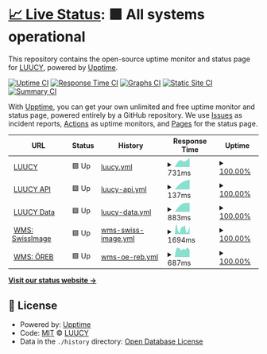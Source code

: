 # [📈 Live Status](https://status.luucy.ch): <!--live status--> **🟩 All systems operational**

This repository contains the open-source uptime monitor and status page for [LUUCY](luucy.ch), powered by [Upptime](https://github.com/upptime/upptime).

[![Uptime CI](https://github.com/luucyadmin/luucy-status/workflows/Uptime%20CI/badge.svg)](https://github.com/luucyadmin/luucy-status/actions?query=workflow%3A%22Uptime+CI%22)
[![Response Time CI](https://github.com/luucyadmin/luucy-status/workflows/Response%20Time%20CI/badge.svg)](https://github.com/luucyadmin/luucy-status/actions?query=workflow%3A%22Response+Time+CI%22)
[![Graphs CI](https://github.com/luucyadmin/luucy-status/workflows/Graphs%20CI/badge.svg)](https://github.com/luucyadmin/luucy-status/actions?query=workflow%3A%22Graphs+CI%22)
[![Static Site CI](https://github.com/luucyadmin/luucy-status/workflows/Static%20Site%20CI/badge.svg)](https://github.com/luucyadmin/luucy-status/actions?query=workflow%3A%22Static+Site+CI%22)
[![Summary CI](https://github.com/luucyadmin/luucy-status/workflows/Summary%20CI/badge.svg)](https://github.com/luucyadmin/luucy-status/actions?query=workflow%3A%22Summary+CI%22)

With [Upptime](https://upptime.js.org), you can get your own unlimited and free uptime monitor and status page, powered entirely by a GitHub repository. We use [Issues](https://github.com/luucyadmin/luucy-status/issues) as incident reports, [Actions](https://github.com/luucyadmin/luucy-status/actions) as uptime monitors, and [Pages](https://status.luucy.ch) for the status page.

<!--start: status pages-->
<!-- This summary is generated by Upptime (https://github.com/upptime/upptime) -->
<!-- Do not edit this manually, your changes will be overwritten -->
<!-- prettier-ignore -->
| URL | Status | History | Response Time | Uptime |
| --- | ------ | ------- | ------------- | ------ |
| <img alt="" src="https://icons.duckduckgo.com/ip3/app.luucy.ch.ico" height="13"> [LUUCY](https://app.luucy.ch/login) | 🟩 Up | [luucy.yml](https://github.com/luucyadmin/luucy-status/commits/HEAD/history/luucy.yml) | <details><summary><img alt="Response time graph" src="./graphs/luucy/response-time-week.png" height="20"> 731ms</summary><br><a href="https://status.luucy.ch/history/luucy"><img alt="Response time 731" src="https://img.shields.io/endpoint?url=https%3A%2F%2Fraw.githubusercontent.com%2Fluucyadmin%2Fluucy-status%2FHEAD%2Fapi%2Fluucy%2Fresponse-time.json"></a><br><a href="https://status.luucy.ch/history/luucy"><img alt="24-hour response time 731" src="https://img.shields.io/endpoint?url=https%3A%2F%2Fraw.githubusercontent.com%2Fluucyadmin%2Fluucy-status%2FHEAD%2Fapi%2Fluucy%2Fresponse-time-day.json"></a><br><a href="https://status.luucy.ch/history/luucy"><img alt="7-day response time 731" src="https://img.shields.io/endpoint?url=https%3A%2F%2Fraw.githubusercontent.com%2Fluucyadmin%2Fluucy-status%2FHEAD%2Fapi%2Fluucy%2Fresponse-time-week.json"></a><br><a href="https://status.luucy.ch/history/luucy"><img alt="30-day response time 731" src="https://img.shields.io/endpoint?url=https%3A%2F%2Fraw.githubusercontent.com%2Fluucyadmin%2Fluucy-status%2FHEAD%2Fapi%2Fluucy%2Fresponse-time-month.json"></a><br><a href="https://status.luucy.ch/history/luucy"><img alt="1-year response time 731" src="https://img.shields.io/endpoint?url=https%3A%2F%2Fraw.githubusercontent.com%2Fluucyadmin%2Fluucy-status%2FHEAD%2Fapi%2Fluucy%2Fresponse-time-year.json"></a></details> | <details><summary><a href="https://status.luucy.ch/history/luucy">100.00%</a></summary><a href="https://status.luucy.ch/history/luucy"><img alt="All-time uptime 100.00%" src="https://img.shields.io/endpoint?url=https%3A%2F%2Fraw.githubusercontent.com%2Fluucyadmin%2Fluucy-status%2FHEAD%2Fapi%2Fluucy%2Fuptime.json"></a><br><a href="https://status.luucy.ch/history/luucy"><img alt="24-hour uptime 100.00%" src="https://img.shields.io/endpoint?url=https%3A%2F%2Fraw.githubusercontent.com%2Fluucyadmin%2Fluucy-status%2FHEAD%2Fapi%2Fluucy%2Fuptime-day.json"></a><br><a href="https://status.luucy.ch/history/luucy"><img alt="7-day uptime 100.00%" src="https://img.shields.io/endpoint?url=https%3A%2F%2Fraw.githubusercontent.com%2Fluucyadmin%2Fluucy-status%2FHEAD%2Fapi%2Fluucy%2Fuptime-week.json"></a><br><a href="https://status.luucy.ch/history/luucy"><img alt="30-day uptime 100.00%" src="https://img.shields.io/endpoint?url=https%3A%2F%2Fraw.githubusercontent.com%2Fluucyadmin%2Fluucy-status%2FHEAD%2Fapi%2Fluucy%2Fuptime-month.json"></a><br><a href="https://status.luucy.ch/history/luucy"><img alt="1-year uptime 100.00%" src="https://img.shields.io/endpoint?url=https%3A%2F%2Fraw.githubusercontent.com%2Fluucyadmin%2Fluucy-status%2FHEAD%2Fapi%2Fluucy%2Fuptime-year.json"></a></details>
| <img alt="" src="https://icons.duckduckgo.com/ip3/app.luucy.ch.ico" height="13"> [LUUCY API](https://app.luucy.ch/api/version) | 🟩 Up | [luucy-api.yml](https://github.com/luucyadmin/luucy-status/commits/HEAD/history/luucy-api.yml) | <details><summary><img alt="Response time graph" src="./graphs/luucy-api/response-time-week.png" height="20"> 137ms</summary><br><a href="https://status.luucy.ch/history/luucy-api"><img alt="Response time 137" src="https://img.shields.io/endpoint?url=https%3A%2F%2Fraw.githubusercontent.com%2Fluucyadmin%2Fluucy-status%2FHEAD%2Fapi%2Fluucy-api%2Fresponse-time.json"></a><br><a href="https://status.luucy.ch/history/luucy-api"><img alt="24-hour response time 137" src="https://img.shields.io/endpoint?url=https%3A%2F%2Fraw.githubusercontent.com%2Fluucyadmin%2Fluucy-status%2FHEAD%2Fapi%2Fluucy-api%2Fresponse-time-day.json"></a><br><a href="https://status.luucy.ch/history/luucy-api"><img alt="7-day response time 137" src="https://img.shields.io/endpoint?url=https%3A%2F%2Fraw.githubusercontent.com%2Fluucyadmin%2Fluucy-status%2FHEAD%2Fapi%2Fluucy-api%2Fresponse-time-week.json"></a><br><a href="https://status.luucy.ch/history/luucy-api"><img alt="30-day response time 137" src="https://img.shields.io/endpoint?url=https%3A%2F%2Fraw.githubusercontent.com%2Fluucyadmin%2Fluucy-status%2FHEAD%2Fapi%2Fluucy-api%2Fresponse-time-month.json"></a><br><a href="https://status.luucy.ch/history/luucy-api"><img alt="1-year response time 137" src="https://img.shields.io/endpoint?url=https%3A%2F%2Fraw.githubusercontent.com%2Fluucyadmin%2Fluucy-status%2FHEAD%2Fapi%2Fluucy-api%2Fresponse-time-year.json"></a></details> | <details><summary><a href="https://status.luucy.ch/history/luucy-api">100.00%</a></summary><a href="https://status.luucy.ch/history/luucy-api"><img alt="All-time uptime 100.00%" src="https://img.shields.io/endpoint?url=https%3A%2F%2Fraw.githubusercontent.com%2Fluucyadmin%2Fluucy-status%2FHEAD%2Fapi%2Fluucy-api%2Fuptime.json"></a><br><a href="https://status.luucy.ch/history/luucy-api"><img alt="24-hour uptime 100.00%" src="https://img.shields.io/endpoint?url=https%3A%2F%2Fraw.githubusercontent.com%2Fluucyadmin%2Fluucy-status%2FHEAD%2Fapi%2Fluucy-api%2Fuptime-day.json"></a><br><a href="https://status.luucy.ch/history/luucy-api"><img alt="7-day uptime 100.00%" src="https://img.shields.io/endpoint?url=https%3A%2F%2Fraw.githubusercontent.com%2Fluucyadmin%2Fluucy-status%2FHEAD%2Fapi%2Fluucy-api%2Fuptime-week.json"></a><br><a href="https://status.luucy.ch/history/luucy-api"><img alt="30-day uptime 100.00%" src="https://img.shields.io/endpoint?url=https%3A%2F%2Fraw.githubusercontent.com%2Fluucyadmin%2Fluucy-status%2FHEAD%2Fapi%2Fluucy-api%2Fuptime-month.json"></a><br><a href="https://status.luucy.ch/history/luucy-api"><img alt="1-year uptime 100.00%" src="https://img.shields.io/endpoint?url=https%3A%2F%2Fraw.githubusercontent.com%2Fluucyadmin%2Fluucy-status%2FHEAD%2Fapi%2Fluucy-api%2Fuptime-year.json"></a></details>
| <img alt="" src="https://icons.duckduckgo.com/ip3/cdndata-01.luucy.ch.ico" height="13"> [LUUCY Data](https://cdndata-01.luucy.ch/terrain/sa/layer.json) | 🟩 Up | [luucy-data.yml](https://github.com/luucyadmin/luucy-status/commits/HEAD/history/luucy-data.yml) | <details><summary><img alt="Response time graph" src="./graphs/luucy-data/response-time-week.png" height="20"> 883ms</summary><br><a href="https://status.luucy.ch/history/luucy-data"><img alt="Response time 883" src="https://img.shields.io/endpoint?url=https%3A%2F%2Fraw.githubusercontent.com%2Fluucyadmin%2Fluucy-status%2FHEAD%2Fapi%2Fluucy-data%2Fresponse-time.json"></a><br><a href="https://status.luucy.ch/history/luucy-data"><img alt="24-hour response time 883" src="https://img.shields.io/endpoint?url=https%3A%2F%2Fraw.githubusercontent.com%2Fluucyadmin%2Fluucy-status%2FHEAD%2Fapi%2Fluucy-data%2Fresponse-time-day.json"></a><br><a href="https://status.luucy.ch/history/luucy-data"><img alt="7-day response time 883" src="https://img.shields.io/endpoint?url=https%3A%2F%2Fraw.githubusercontent.com%2Fluucyadmin%2Fluucy-status%2FHEAD%2Fapi%2Fluucy-data%2Fresponse-time-week.json"></a><br><a href="https://status.luucy.ch/history/luucy-data"><img alt="30-day response time 883" src="https://img.shields.io/endpoint?url=https%3A%2F%2Fraw.githubusercontent.com%2Fluucyadmin%2Fluucy-status%2FHEAD%2Fapi%2Fluucy-data%2Fresponse-time-month.json"></a><br><a href="https://status.luucy.ch/history/luucy-data"><img alt="1-year response time 883" src="https://img.shields.io/endpoint?url=https%3A%2F%2Fraw.githubusercontent.com%2Fluucyadmin%2Fluucy-status%2FHEAD%2Fapi%2Fluucy-data%2Fresponse-time-year.json"></a></details> | <details><summary><a href="https://status.luucy.ch/history/luucy-data">100.00%</a></summary><a href="https://status.luucy.ch/history/luucy-data"><img alt="All-time uptime 100.00%" src="https://img.shields.io/endpoint?url=https%3A%2F%2Fraw.githubusercontent.com%2Fluucyadmin%2Fluucy-status%2FHEAD%2Fapi%2Fluucy-data%2Fuptime.json"></a><br><a href="https://status.luucy.ch/history/luucy-data"><img alt="24-hour uptime 100.00%" src="https://img.shields.io/endpoint?url=https%3A%2F%2Fraw.githubusercontent.com%2Fluucyadmin%2Fluucy-status%2FHEAD%2Fapi%2Fluucy-data%2Fuptime-day.json"></a><br><a href="https://status.luucy.ch/history/luucy-data"><img alt="7-day uptime 100.00%" src="https://img.shields.io/endpoint?url=https%3A%2F%2Fraw.githubusercontent.com%2Fluucyadmin%2Fluucy-status%2FHEAD%2Fapi%2Fluucy-data%2Fuptime-week.json"></a><br><a href="https://status.luucy.ch/history/luucy-data"><img alt="30-day uptime 100.00%" src="https://img.shields.io/endpoint?url=https%3A%2F%2Fraw.githubusercontent.com%2Fluucyadmin%2Fluucy-status%2FHEAD%2Fapi%2Fluucy-data%2Fuptime-month.json"></a><br><a href="https://status.luucy.ch/history/luucy-data"><img alt="1-year uptime 100.00%" src="https://img.shields.io/endpoint?url=https%3A%2F%2Fraw.githubusercontent.com%2Fluucyadmin%2Fluucy-status%2FHEAD%2Fapi%2Fluucy-data%2Fuptime-year.json"></a></details>
| <img alt="" src="https://icons.duckduckgo.com/ip3/wms.geo.admin.ch.ico" height="13"> [WMS: SwissImage](https://wms.geo.admin.ch/?SERVICE=WMS&REQUEST=GetMap&VERSION=1.3.0&LAYERS=ch.swisstopo.swissimage&STYLES=default&CRS=EPSG:2056&BBOX=2550000,1060000,2660000,1140000&WIDTH=800&HEIGHT=582&FORMAT=image/png) | 🟩 Up | [wms-swiss-image.yml](https://github.com/luucyadmin/luucy-status/commits/HEAD/history/wms-swiss-image.yml) | <details><summary><img alt="Response time graph" src="./graphs/wms-swiss-image/response-time-week.png" height="20"> 1694ms</summary><br><a href="https://status.luucy.ch/history/wms-swiss-image"><img alt="Response time 1694" src="https://img.shields.io/endpoint?url=https%3A%2F%2Fraw.githubusercontent.com%2Fluucyadmin%2Fluucy-status%2FHEAD%2Fapi%2Fwms-swiss-image%2Fresponse-time.json"></a><br><a href="https://status.luucy.ch/history/wms-swiss-image"><img alt="24-hour response time 1694" src="https://img.shields.io/endpoint?url=https%3A%2F%2Fraw.githubusercontent.com%2Fluucyadmin%2Fluucy-status%2FHEAD%2Fapi%2Fwms-swiss-image%2Fresponse-time-day.json"></a><br><a href="https://status.luucy.ch/history/wms-swiss-image"><img alt="7-day response time 1694" src="https://img.shields.io/endpoint?url=https%3A%2F%2Fraw.githubusercontent.com%2Fluucyadmin%2Fluucy-status%2FHEAD%2Fapi%2Fwms-swiss-image%2Fresponse-time-week.json"></a><br><a href="https://status.luucy.ch/history/wms-swiss-image"><img alt="30-day response time 1694" src="https://img.shields.io/endpoint?url=https%3A%2F%2Fraw.githubusercontent.com%2Fluucyadmin%2Fluucy-status%2FHEAD%2Fapi%2Fwms-swiss-image%2Fresponse-time-month.json"></a><br><a href="https://status.luucy.ch/history/wms-swiss-image"><img alt="1-year response time 1694" src="https://img.shields.io/endpoint?url=https%3A%2F%2Fraw.githubusercontent.com%2Fluucyadmin%2Fluucy-status%2FHEAD%2Fapi%2Fwms-swiss-image%2Fresponse-time-year.json"></a></details> | <details><summary><a href="https://status.luucy.ch/history/wms-swiss-image">100.00%</a></summary><a href="https://status.luucy.ch/history/wms-swiss-image"><img alt="All-time uptime 100.00%" src="https://img.shields.io/endpoint?url=https%3A%2F%2Fraw.githubusercontent.com%2Fluucyadmin%2Fluucy-status%2FHEAD%2Fapi%2Fwms-swiss-image%2Fuptime.json"></a><br><a href="https://status.luucy.ch/history/wms-swiss-image"><img alt="24-hour uptime 100.00%" src="https://img.shields.io/endpoint?url=https%3A%2F%2Fraw.githubusercontent.com%2Fluucyadmin%2Fluucy-status%2FHEAD%2Fapi%2Fwms-swiss-image%2Fuptime-day.json"></a><br><a href="https://status.luucy.ch/history/wms-swiss-image"><img alt="7-day uptime 100.00%" src="https://img.shields.io/endpoint?url=https%3A%2F%2Fraw.githubusercontent.com%2Fluucyadmin%2Fluucy-status%2FHEAD%2Fapi%2Fwms-swiss-image%2Fuptime-week.json"></a><br><a href="https://status.luucy.ch/history/wms-swiss-image"><img alt="30-day uptime 100.00%" src="https://img.shields.io/endpoint?url=https%3A%2F%2Fraw.githubusercontent.com%2Fluucyadmin%2Fluucy-status%2FHEAD%2Fapi%2Fwms-swiss-image%2Fuptime-month.json"></a><br><a href="https://status.luucy.ch/history/wms-swiss-image"><img alt="1-year uptime 100.00%" src="https://img.shields.io/endpoint?url=https%3A%2F%2Fraw.githubusercontent.com%2Fluucyadmin%2Fluucy-status%2FHEAD%2Fapi%2Fwms-swiss-image%2Fuptime-year.json"></a></details>
| <img alt="" src="https://icons.duckduckgo.com/ip3/wmscache1001.luucy.ch.ico" height="13"> [WMS: ÖREB](https://wmscache1001.luucy.ch/?service=WMS&version=1.1.1&request=GetMap&styles=&format=image%2Fjpeg&layers=ch_basemap_tlm_av_3&bbox=8.997459411621106%2C46.92157745361328%2C8.997802734374998%2C46.92192077636719&width=256&height=256&srs=EPSG%3A4326) | 🟩 Up | [wms-oe-reb.yml](https://github.com/luucyadmin/luucy-status/commits/HEAD/history/wms-oe-reb.yml) | <details><summary><img alt="Response time graph" src="./graphs/wms-oe-reb/response-time-week.png" height="20"> 687ms</summary><br><a href="https://status.luucy.ch/history/wms-oe-reb"><img alt="Response time 687" src="https://img.shields.io/endpoint?url=https%3A%2F%2Fraw.githubusercontent.com%2Fluucyadmin%2Fluucy-status%2FHEAD%2Fapi%2Fwms-oe-reb%2Fresponse-time.json"></a><br><a href="https://status.luucy.ch/history/wms-oe-reb"><img alt="24-hour response time 687" src="https://img.shields.io/endpoint?url=https%3A%2F%2Fraw.githubusercontent.com%2Fluucyadmin%2Fluucy-status%2FHEAD%2Fapi%2Fwms-oe-reb%2Fresponse-time-day.json"></a><br><a href="https://status.luucy.ch/history/wms-oe-reb"><img alt="7-day response time 687" src="https://img.shields.io/endpoint?url=https%3A%2F%2Fraw.githubusercontent.com%2Fluucyadmin%2Fluucy-status%2FHEAD%2Fapi%2Fwms-oe-reb%2Fresponse-time-week.json"></a><br><a href="https://status.luucy.ch/history/wms-oe-reb"><img alt="30-day response time 687" src="https://img.shields.io/endpoint?url=https%3A%2F%2Fraw.githubusercontent.com%2Fluucyadmin%2Fluucy-status%2FHEAD%2Fapi%2Fwms-oe-reb%2Fresponse-time-month.json"></a><br><a href="https://status.luucy.ch/history/wms-oe-reb"><img alt="1-year response time 687" src="https://img.shields.io/endpoint?url=https%3A%2F%2Fraw.githubusercontent.com%2Fluucyadmin%2Fluucy-status%2FHEAD%2Fapi%2Fwms-oe-reb%2Fresponse-time-year.json"></a></details> | <details><summary><a href="https://status.luucy.ch/history/wms-oe-reb">100.00%</a></summary><a href="https://status.luucy.ch/history/wms-oe-reb"><img alt="All-time uptime 100.00%" src="https://img.shields.io/endpoint?url=https%3A%2F%2Fraw.githubusercontent.com%2Fluucyadmin%2Fluucy-status%2FHEAD%2Fapi%2Fwms-oe-reb%2Fuptime.json"></a><br><a href="https://status.luucy.ch/history/wms-oe-reb"><img alt="24-hour uptime 100.00%" src="https://img.shields.io/endpoint?url=https%3A%2F%2Fraw.githubusercontent.com%2Fluucyadmin%2Fluucy-status%2FHEAD%2Fapi%2Fwms-oe-reb%2Fuptime-day.json"></a><br><a href="https://status.luucy.ch/history/wms-oe-reb"><img alt="7-day uptime 100.00%" src="https://img.shields.io/endpoint?url=https%3A%2F%2Fraw.githubusercontent.com%2Fluucyadmin%2Fluucy-status%2FHEAD%2Fapi%2Fwms-oe-reb%2Fuptime-week.json"></a><br><a href="https://status.luucy.ch/history/wms-oe-reb"><img alt="30-day uptime 100.00%" src="https://img.shields.io/endpoint?url=https%3A%2F%2Fraw.githubusercontent.com%2Fluucyadmin%2Fluucy-status%2FHEAD%2Fapi%2Fwms-oe-reb%2Fuptime-month.json"></a><br><a href="https://status.luucy.ch/history/wms-oe-reb"><img alt="1-year uptime 100.00%" src="https://img.shields.io/endpoint?url=https%3A%2F%2Fraw.githubusercontent.com%2Fluucyadmin%2Fluucy-status%2FHEAD%2Fapi%2Fwms-oe-reb%2Fuptime-year.json"></a></details>

<!--end: status pages-->

[**Visit our status website →**](https://status.luucy.ch)

## 📄 License

- Powered by: [Upptime](https://github.com/upptime/upptime)
- Code: [MIT](./LICENSE) © [LUUCY](luucy.ch)
- Data in the `./history` directory: [Open Database License](https://opendatacommons.org/licenses/odbl/1-0/)
